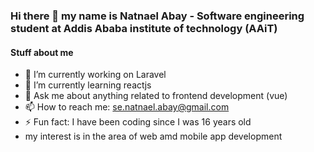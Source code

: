 ### Hi there 👋 my name is Natnael Abay - Software engineering student at Addis Ababa institute of technology (AAiT)

#### Stuff about me 

- 🔭 I’m currently working on Laravel
- 🌱 I’m currently learning reactjs
- 💬 Ask me about anything related to frontend development (vue)
- 📫 How to reach me: se.natnael.abay@gmail.com
- ⚡ Fun fact: I have been coding since I was 16 years old
- my interest is in the area of web amd mobile app development
